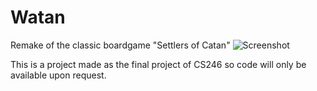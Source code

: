 # Watan
Remake of the classic boardgame "Settlers of Catan"
![Screenshot](https://github.com/tracymeng2000/Watan/blob/master/watan.png)

This is a project made as the final project of CS246 so code will only be available upon request.
